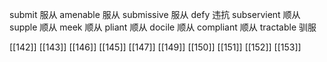 




submit 服从
amenable 服从
submissive 服从
defy 违抗
subservient 顺从
supple 顺从
meek 顺从
pliant 顺从
docile 顺从
compliant 顺从
tractable 驯服

[[142]]
[[143]]
[[146]]
[[145]]
[[147]]
[[149]]
[[150]]
[[151]]
[[152]]
[[153]]